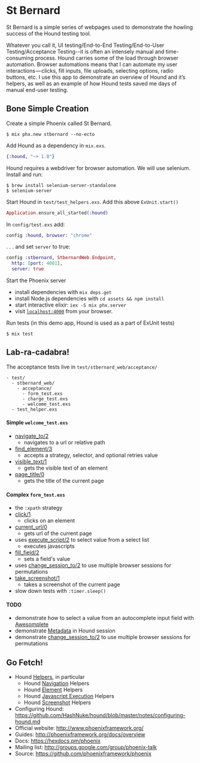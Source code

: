 # St Bernard

St Bernard is a simple series of webpages used to demonstrate the howling success of the Hound testing tool.

Whatever you call it, UI testing/End-to-End Testing/End-to-User Testing/Acceptance Testing--it is often an intensely manual and time-consuming process. Hound carries some of the load through browser automation. Browser automations means that I can automate my user interactions — clicks, fill inputs, file uploads, selecting options, radio buttons, etc. I use this app to demonstrate an overview of Hound and it’s helpers, as well as an example of how Hound tests saved me days of manual end-user testing. 

## Bone Simple Creation

Create a simple Phoenix called St Bernard.


    $ mix phx.new stbernard --no-ecto


Add Hound as a dependency in `mix.exs`.

```elixir
{:hound, "~> 1.0"}
```

Hound requires a webdriver for browser automation. We will use selenium. Install and run:

    $ brew install selenium-server-standalone
    $ selenium-server

Start Hound in `test/test_helpers.exs`. Add this above `ExUnit.start()`

```elixir
Application.ensure_all_started(:hound)
```

In `config/test.exs` add:

```elixir
config :hound, browser: "chrome"
```

. . . and set `server` to true: 

```elixir
config :stbernard, StbernardWeb.Endpoint,
  http: [port: 4001],
  server: true
```

Start the Phoenix server

  * install dependencies with `mix deps.get`
  * install Node.js dependencies with `cd assets && npm install`
  * start interactive elixir: `iex -S mix phx.server`
  * visit [`localhost:4000`](http://localhost:4000) from your browser.

Run tests (in this demo app, Hound is used as a part of ExUnit tests) 

    $ mix test

## Lab-ra-cadabra!

The acceptance tests live in `test/stbernard_web/acceptance/` 

```
- test/
  - stbernard_web/
    - acceptance/
      - form_test.exs
      - charge_test.exs
      - welcome_test.exs
  - test_helper.exs
```

#### Simple `welcome_test.exs`
  
  * [navigate_to/2][navigate_to]
    * navigates to a url or relative path
  * [find_element/3][find_element] 
    * accepts a strategy, selector, and optional retries value
  * [visible_text/1][visible_text]
    * gets the visible text of an element
  * [page_title/0][page_title]
    * gets the title of the current page

#### Complex `form_test.exs`

  * the `:xpath` strategy 
  * [click/1][click]
    * clicks on an element
  * [current_url/0][current_url]
    * gets url of the current page
  * uses [execute_script/2][execute_script] to select value from a select list
    * executes javascripts 
  * [fill_field/2][fill_field]
    * sets a field's value
  * uses [change_session_to/2][change_session_to] to use multiple browser sessions for permutations
  * [take_screenshot/1][take_screenshot]
    * takes a screenshot of the current page
  * slow down tests with `:timer.sleep()`

[navigate_to]: https://hexdocs.pm/hound/Hound.Helpers.Navigation.html#navigate_to/2
[find_element]: https://hexdocs.pm/hound/Hound.Helpers.Page.html#find_element/3
[visible_text]: https://hexdocs.pm/hound/Hound.Helpers.Element.html#visible_text/1
[page_title]: https://hexdocs.pm/hound/Hound.Helpers.Page.html#page_title/0
[click]: https://hexdocs.pm/hound/Hound.Helpers.Element.html#click/1
[current_url]: https://hexdocs.pm/hound/Hound.Helpers.Navigation.html#current_url/0
[execute_script]: https://hexdocs.pm/hound/Hound.Helpers.ScriptExecution.html#execute_script/2
[fill_field]: https://hexdocs.pm/hound/Hound.Helpers.Element.html#fill_field/2
[take_screenshot]: https://hexdocs.pm/hound/Hound.Helpers.Screenshot.html#take_screenshot/1

#### TODO

  * demonstrate how to select a value from an autocomplete input field with [Awesomplete][awesomplete]
  * demonstrate [Metadata][metadata] in Hound session 
  * demonstrate [change_session_to/2][change_session_to] to use multiple browser sessions for permutations

[awesomplete]: https://nico-amsterdam.github.io/awesomplete-util/phoenix.html
[metadata]: https://hexdocs.pm/hound/Hound.Metadata.html
[change_session_to]: https://hexdocs.pm/hound/Hound.Helpers.Session.html#change_session_to/2

## Go Fetch!

  * Hound [Helpers][helpers], in particular 
    * Hound [Navigation][nav] Helpers
    * Hound [Element][el] Helpers
    * Hound [Javascript Execution][je] Helpers
    * Hound [Screenshot][ss] Helpers
  * Configuring Hound: https://github.com/HashNuke/hound/blob/master/notes/configuring-hound.md
  * Official website: http://www.phoenixframework.org/
  * Guides: http://phoenixframework.org/docs/overview
  * Docs: https://hexdocs.pm/phoenix
  * Mailing list: http://groups.google.com/group/phoenix-talk
  * Source: https://github.com/phoenixframework/phoenix

[helpers]: https://hexdocs.pm/hound/readme.html#helpers
[nav]: http://hexdocs.pm/hound/Hound.Helpers.Navigation.html
[el]: http://hexdocs.pm/hound/Hound.Helpers.Element.html
[je]: http://hexdocs.pm/hound/Hound.Helpers.ScriptExecution.html
[ss]: http://hexdocs.pm/hound/Hound.Helpers.Screenshot.html
